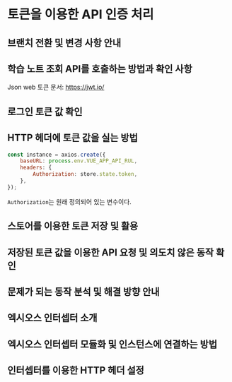 # 토큰을 이용한 API 인증 처리

## 브랜치 전환 및 변경 사항 안내

## 학습 노트 조회 API를 호출하는 방법과 확인 사항
Json web 토큰 문서: https://jwt.io/

## 로그인 토큰 값 확인

## HTTP 헤더에 토큰 값을 실는 방법

```javascript
const instance = axios.create({
    baseURL: process.env.VUE_APP_API_RUL,
    headers: {
        Authorization: store.state.token,
    },
});
```
`Authorization`는 원래 정의되어 있는 변수이다.

## 스토어를 이용한 토큰 저장 및 활용

## 저장된 토큰 값을 이용한 API 요청 및 의도치 않은 동작 확인

## 문제가 되는 동작 분석 및 해결 방향 안내

## 엑시오스 인터셉터 소개

## 엑시오스 인터셉터 모듈화 및 인스턴스에 연결하는 방법

## 인터셉터를 이용한 HTTP 헤더 설정